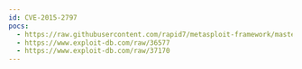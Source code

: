 ```yaml
---
id: CVE-2015-2797
pocs:
  - https://raw.githubusercontent.com/rapid7/metasploit-framework/master/modules/exploits/linux/http/airties_login_cgi_bof.rb
  - https://www.exploit-db.com/raw/36577
  - https://www.exploit-db.com/raw/37170
---
```

